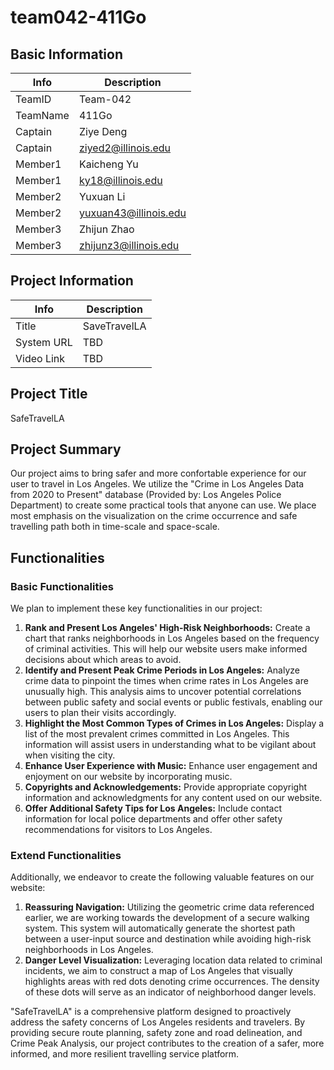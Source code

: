 # team042-411Go

## Basic Information

|   Info      |        Description     |
| ----------- | ---------------------- |
| TeamID      |        Team-042        |
| TeamName    |         411Go          |
| Captain     |       Ziye Deng        |
| Captain     |   ziyed2@illinois.edu  |
| Member1     |       Kaicheng Yu      |
| Member1     |   ky18@illinois.edu    |
| Member2     |        Yuxuan Li       |
| Member2     |  yuxuan43@illinois.edu |
| Member3     |      Zhijun Zhao       |
| Member3     | zhijunz3@illinois.edu  |

## Project Information

|   Info      |        Description     |
| ----------- | ---------------------- |
|  Title      |       SaveTravelLA     |
| System URL  |            TBD         |
| Video Link  |            TBD         |

## Project Title
SafeTravelLA

## Project Summary

Our project aims to bring safer and more confortable experience for our user to travel in Los Angeles. We utilize the "Crime in Los Angeles Data from 2020 to Present" database (Provided by: Los Angeles Police Department) to create some practical tools that anyone can use. We place most emphasis on the visualization on the crime occurrence and safe travelling path both in time-scale and space-scale.

## Functionalities
### Basic Functionalities
We plan to implement these key functionalities in our project: 
1. **Rank and Present Los Angeles' High-Risk Neighborhoods:** Create a chart that ranks neighborhoods in Los Angeles based on the frequency of criminal activities. This will help our website users make informed decisions about which areas to avoid.
2. **Identify and Present Peak Crime Periods in Los Angeles:** Analyze crime data to pinpoint the times when crime rates in Los Angeles are unusually high. This analysis aims to uncover potential correlations between public safety and social events or public festivals, enabling our users to plan their visits accordingly.
3. **Highlight the Most Common Types of Crimes in Los Angeles:** Display a list of the most prevalent crimes committed in Los Angeles. This information will assist users in understanding what to be vigilant about when visiting the city.
4. **Enhance User Experience with Music:** Enhance user engagement and enjoyment on our website by incorporating music.
5. **Copyrights and Acknowledgements:** Provide appropriate copyright information and acknowledgments for any content used on our website.
6. **Offer Additional Safety Tips for Los Angeles:** Include contact information for local police departments and offer other safety recommendations for visitors to Los Angeles.
### Extend Functionalities
Additionally, we endeavor to create the following valuable features on our website:
1. **Reassuring Navigation:** Utilizing the geometric crime data referenced earlier, we are working towards the development of a secure walking system. This system will automatically generate the shortest path between a user-input source and destination while avoiding high-risk neighborhoods in Los Angeles.
2. **Danger Level Visualization:** Leveraging location data related to criminal incidents, we aim to construct a map of Los Angeles that visually highlights areas with red dots denoting crime occurrences. The density of these dots will serve as an indicator of neighborhood danger levels.

"SafeTravelLA" is a comprehensive platform designed to proactively address the safety concerns of Los Angeles residents and travelers. By providing secure route planning, safety zone and road delineation, and Crime Peak Analysis, our project contributes to the creation of a safer, more informed, and more resilient travelling service platform. 
